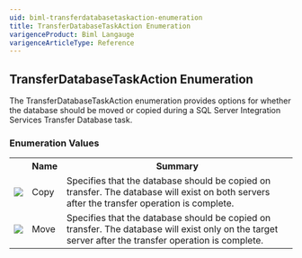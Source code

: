 ```yaml
---
uid: biml-transferdatabasetaskaction-enumeration
title: TransferDatabaseTaskAction Enumeration
varigenceProduct: Biml Langauge
varigenceArticleType: Reference
---
```


## TransferDatabaseTaskAction Enumeration<div class="LanguageSummary"><div class ="SummaryItem">The TransferDatabaseTaskAction enumeration provides options for whether the database should be moved or copied during a SQL Server Integration Services Transfer Database task.</div></div><div class="EnumValueGroup">### Enumeration Values<table id="EnumValue" class="MemberList"><tbody><tr><th class="MemberTypeIconColumnHeader">&nbsp;</th><th class="MemberNameColumnHeader">Name</th><th class="MemberSummaryColumnHeader">Summary</th></tr><tr class="cd0"><td align="center" class="MemberTypeIcon"><img src="enumValue.png"></img></td><td class="MemberName">Copy</td><td class="MemberSummary"><div class ="SummaryItem">Specifies that the database should be copied on transfer.  The database will exist on both servers after the transfer operation is complete.</div></td></tr><tr class="cd1"><td align="center" class="MemberTypeIcon"><img src="enumValue.png"></img></td><td class="MemberName">Move</td><td class="MemberSummary"><div class ="SummaryItem">Specifies that the database should be copied on transfer.  The database will exist only on the target server after the transfer operation is complete.</div></td></tr></tbody></table></div>